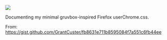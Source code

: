 ![](https://db-feed.s3.amazonaws.com/legacy/shotwin-2020-07-31_15-35-54-1596224341.png)

Documenting my minimal gruvbox-inspired Firefox userChrome.css.

From: https://gist.github.com/GrantCuster/fb8631e711b8595084f7a551c6fb44ee